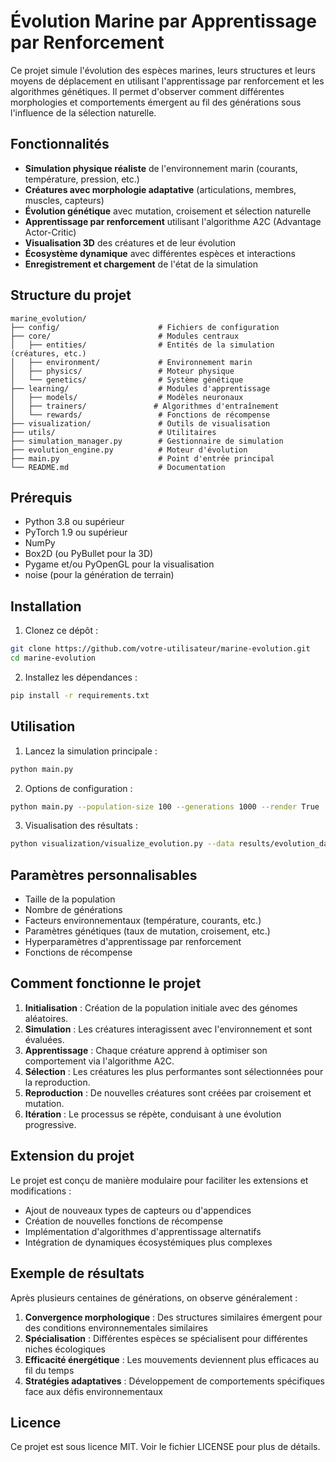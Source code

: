 # Évolution Marine par Apprentissage par Renforcement

Ce projet simule l'évolution des espèces marines, leurs structures et leurs moyens de déplacement en utilisant l'apprentissage par renforcement et les algorithmes génétiques. Il permet d'observer comment différentes morphologies et comportements émergent au fil des générations sous l'influence de la sélection naturelle.

## Fonctionnalités

- **Simulation physique réaliste** de l'environnement marin (courants, température, pression, etc.)
- **Créatures avec morphologie adaptative** (articulations, membres, muscles, capteurs)
- **Évolution génétique** avec mutation, croisement et sélection naturelle
- **Apprentissage par renforcement** utilisant l'algorithme A2C (Advantage Actor-Critic)
- **Visualisation 3D** des créatures et de leur évolution
- **Écosystème dynamique** avec différentes espèces et interactions
- **Enregistrement et chargement** de l'état de la simulation

## Structure du projet

```
marine_evolution/
├── config/                      # Fichiers de configuration
├── core/                        # Modules centraux
│   ├── entities/                # Entités de la simulation (créatures, etc.)
│   ├── environment/             # Environnement marin
│   ├── physics/                 # Moteur physique
│   └── genetics/                # Système génétique
├── learning/                    # Modules d'apprentissage
│   ├── models/                  # Modèles neuronaux
│   ├── trainers/               # Algorithmes d'entraînement
│   └── rewards/                 # Fonctions de récompense
├── visualization/               # Outils de visualisation
├── utils/                       # Utilitaires
├── simulation_manager.py        # Gestionnaire de simulation
├── evolution_engine.py          # Moteur d'évolution
├── main.py                      # Point d'entrée principal
└── README.md                    # Documentation
```

## Prérequis

- Python 3.8 ou supérieur
- PyTorch 1.9 ou supérieur
- NumPy
- Box2D (ou PyBullet pour la 3D)
- Pygame et/ou PyOpenGL pour la visualisation
- noise (pour la génération de terrain)

## Installation

1. Clonez ce dépôt :
```bash
git clone https://github.com/votre-utilisateur/marine-evolution.git
cd marine-evolution
```

2. Installez les dépendances :
```bash
pip install -r requirements.txt
```

## Utilisation

1. Lancez la simulation principale :
```bash
python main.py
```

2. Options de configuration :
```bash
python main.py --population-size 100 --generations 1000 --render True
```

3. Visualisation des résultats :
```bash
python visualization/visualize_evolution.py --data results/evolution_data.json
```

## Paramètres personnalisables

- Taille de la population
- Nombre de générations
- Facteurs environnementaux (température, courants, etc.)
- Paramètres génétiques (taux de mutation, croisement, etc.)
- Hyperparamètres d'apprentissage par renforcement
- Fonctions de récompense

## Comment fonctionne le projet

1. **Initialisation** : Création de la population initiale avec des génomes aléatoires.
2. **Simulation** : Les créatures interagissent avec l'environnement et sont évaluées.
3. **Apprentissage** : Chaque créature apprend à optimiser son comportement via l'algorithme A2C.
4. **Sélection** : Les créatures les plus performantes sont sélectionnées pour la reproduction.
5. **Reproduction** : De nouvelles créatures sont créées par croisement et mutation.
6. **Itération** : Le processus se répète, conduisant à une évolution progressive.

## Extension du projet

Le projet est conçu de manière modulaire pour faciliter les extensions et modifications :

- Ajout de nouveaux types de capteurs ou d'appendices
- Création de nouvelles fonctions de récompense
- Implémentation d'algorithmes d'apprentissage alternatifs
- Intégration de dynamiques écosystémiques plus complexes

## Exemple de résultats

Après plusieurs centaines de générations, on observe généralement :

1. **Convergence morphologique** : Des structures similaires émergent pour des conditions environnementales similaires
2. **Spécialisation** : Différentes espèces se spécialisent pour différentes niches écologiques
3. **Efficacité énergétique** : Les mouvements deviennent plus efficaces au fil du temps
4. **Stratégies adaptatives** : Développement de comportements spécifiques face aux défis environnementaux

## Licence

Ce projet est sous licence MIT. Voir le fichier LICENSE pour plus de détails.